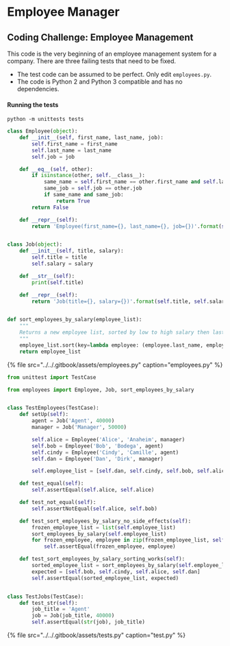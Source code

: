 # Employee Manager



## Coding Challenge: Employee Management

This code is the very beginning of an employee management system for a company. There are three failing tests that need to be fixed.

* The test code can be assumed to be perfect. Only edit `employees.py`.
* The code is Python 2 and Python 3 compatible and has no dependencies.

#### Running the tests

```text
python -m unittests tests

```



```python
class Employee(object):
    def __init__(self, first_name, last_name, job):
        self.first_name = first_name
        self.last_name = last_name
        self.job = job

    def __eq__(self, other):
        if isinstance(other, self.__class__):
            same_name = self.first_name == other.first_name and self.last_name == other.last_name
            same_job = self.job == other.job
            if same_name and same_job:
                return True
        return False

    def __repr__(self):
        return 'Employee(first_name={}, last_name={}, job={})'.format(self.first_name, self.last_name, repr(self.job))


class Job(object):
    def __init__(self, title, salary):
        self.title = title
        self.salary = salary

    def __str__(self):
        print(self.title)

    def __repr__(self):
        return 'Job(title={}, salary={})'.format(self.title, self.salary)


def sort_employees_by_salary(employee_list):
    """
    Returns a new employee list, sorted by low to high salary then last_name
    """
    employee_list.sort(key=lambda employee: (employee.last_name, employee.job.salary))
    return employee_list

```

{% file src="../../.gitbook/assets/employees.py" caption="employees.py" %}

```python
from unittest import TestCase

from employees import Employee, Job, sort_employees_by_salary


class TestEmployees(TestCase):
    def setUp(self):
        agent = Job('Agent', 40000)
        manager = Job('Manager', 50000)

        self.alice = Employee('Alice', 'Anaheim', manager)
        self.bob = Employee('Bob', 'Bodega', agent)
        self.cindy = Employee('Cindy', 'Camille', agent)
        self.dan = Employee('Dan', 'Dirk', manager)

        self.employee_list = [self.dan, self.cindy, self.bob, self.alice]

    def test_equal(self):
        self.assertEqual(self.alice, self.alice)

    def test_not_equal(self):
        self.assertNotEqual(self.alice, self.bob)

    def test_sort_employees_by_salary_no_side_effects(self):
        frozen_employee_list = list(self.employee_list)
        sort_employees_by_salary(self.employee_list)
        for frozen_employee, employee in zip(frozen_employee_list, self.employee_list):
            self.assertEqual(frozen_employee, employee)

    def test_sort_employees_by_salary_sorting_works(self):
        sorted_employee_list = sort_employees_by_salary(self.employee_list)
        expected = [self.bob, self.cindy, self.alice, self.dan]
        self.assertEqual(sorted_employee_list, expected)


class TestJobs(TestCase):
    def test_str(self):
        job_title = 'Agent'
        job = Job(job_title, 40000)
        self.assertEqual(str(job), job_title)

```

{% file src="../../.gitbook/assets/tests.py" caption="test.py" %}



